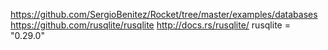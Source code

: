https://github.com/SergioBenitez/Rocket/tree/master/examples/databases
https://github.com/rusqlite/rusqlite
http://docs.rs/rusqlite/
rusqlite = "0.29.0"